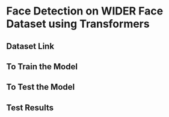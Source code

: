 # Face Detection on WIDER Face Dataset using Transformers

## Dataset Link



## To Train the Model


## To Test the Model


## Test Results

